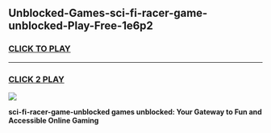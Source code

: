 
## Unblocked-Games-sci-fi-racer-game-unblocked-Play-Free-1e6p2
<h3>
<a href="https://premium76.site?title=sci-fi-racer-game-unblocked&ref=24M">CLICK TO PLAY</a></h3>
<hr>

<h3>
<a href="https://premium76.site?title=sci-fi-racer-game-unblocked&ref=24M">CLICK 2 PLAY</a>
  
</h3>

<a href="https://premium76.site?title=sci-fi-racer-game-unblocked&ref=24M"><img src="https://clearcache.store/games.png"></a>


**sci-fi-racer-game-unblocked games unblocked: Your Gateway to Fun and Accessible Online Gaming**
